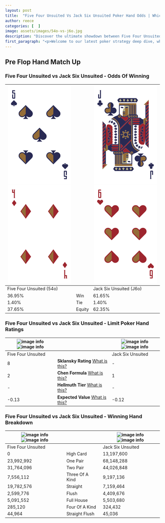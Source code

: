 ```yaml
---
layout: post
title:  "Five Four Unsuited Vs Jack Six Unsuited Poker Hand Odds | Which Is The Better Hand In Poker? A Complete Guide"
author: reece
categories: [  ]
image: assets/images/54o-vs-j6o.jpg
description: "Discover the ultimate showdown between Five Four Unsuited and Jack Six Unsuited in poker! Uncover the odds, strategies, and scenarios where one hand triumphs over the other. Get ready to up your poker game with this thrilling analysis."
first_paragraph: "<p>Welcome to our latest poker strategy deep dive, where we're pitting two distinct hands against each other in a high-stakes showdown: Five Four Unsuited vs Jack Six Unsuited.</p><p>In the dynamic world of poker, every decision counts, and knowing which hand holds the upper hand is key to your success at the table.</p><p>In this article, we'll dissect these two hands, explore the scenarios where one dominates the other, and equip you with the knowledge to make strategic choices that can tip the odds in your favor.</p><p>Get ready to unravel the intriguing dynamics of these poker hands and elevate your game to new heights.</p>"
---
```




[comment]: # (sp0)

## Pre Flop Hand Match Up

<div class="table hand-ratings" markdown="1"> 



### Five Four Unsuited vs Jack Six Unsuited - Odds Of Winning


    
| ![image info](assets/images/hand1/5.png) ![image info](assets/images/hand1/4o.png) |  | ![image info](assets/images/hand2/j.png) ![image info](assets/images/hand2/6o.png) |
| -------- | -------- | -------- |
| Five Four Unsuited (54o) |  | Jack Six Unsuited (J6o) |
| 36.95% | Win | 61.65% |
| 1.40% | Tie | 1.40% |
| 37.65% | Equity | 62.35% |




[comment]: # (sp1)



### Five Four Unsuited vs Jack Six Unsuited - Limit Poker Hand Ratings


    
| ![image info](https://www.riverpairs.com/assets/images/hand1/5.png) ![image info](https://www.riverpairs.com/assets/images/hand1/4o.png) |  | ![image info](https://www.riverpairs.com/assets/images/hand2/j.png) ![image info](https://www.riverpairs.com/assets/images/hand2/6o.png) |
| -------- | -------- | -------- |
| Five Four Unsuited |  | Jack Six Unsuited |
| 8 | **Sklansky Rating** [What is this?](/sklansky-rating-explained) | - |
| 2 | **Chen Formula** [What is this?](/chen-formula-explained) | 1 |
| - | **Hellmuth Tier** [What is this?](/Hellmuth-tier-explained) | - |
| -0.13 | **Expected Value** [What is this?](/expected-value-explained) | -0.12 |




[comment]: # (sp2)



### Five Four Unsuited vs Jack Six Unsuited - Winning Hand Breakdown


    
| ![image info](https://www.riverpairs.com/assets/images/hand1/5.png) ![image info](https://www.riverpairs.com/assets/images/hand1/4o.png) |  | ![image info](https://www.riverpairs.com/assets/images/hand2/j.png) ![image info](https://www.riverpairs.com/assets/images/hand2/6o.png) |
| -------- | -------- | -------- |
| Five Four Unsuited |  | Jack Six Unsuited |
| 0 | High Card | 13,197,600 |
| 23,992,992 | One Pair | 68,148,288 |
| 31,764,096 | Two Pair | 44,026,848 |
| 7,556,112 | Three Of A Kind | 9,197,136 |
| 19,782,576 | Straight | 7,159,464 |
| 2,599,776 | Flush | 4,409,676 |
| 5,091,552 | Full House | 5,503,680 |
| 285,120 | Four Of A Kind | 324,432 |
| 44,964 | Straight Flush | 45,036 |




[comment]: # (sp3)



</div>

[comment]: # (sp4)



[comment]: # (sp5)

